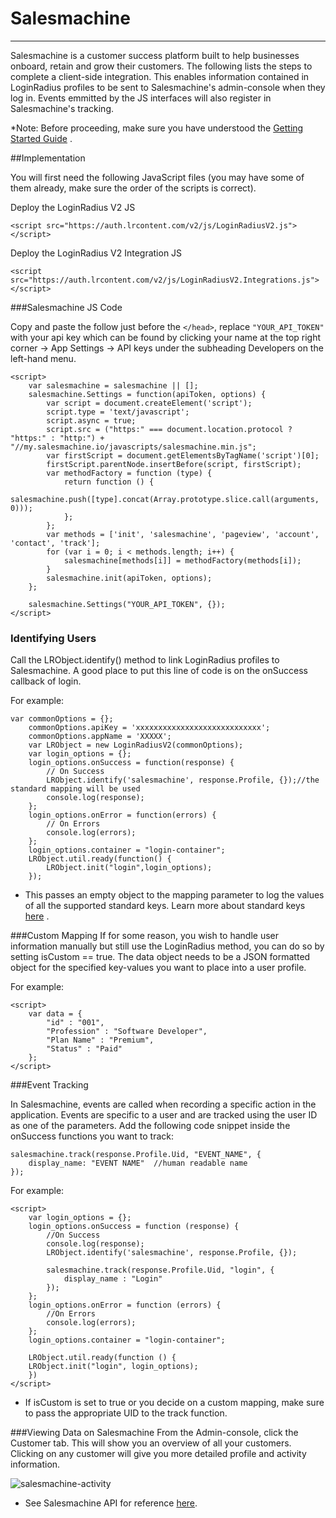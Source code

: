 # Salesmachine

---

Salesmachine is a customer success platform built to help businesses onboard, retain and grow their customers. The following lists the steps to complete a client-side integration. This enables information contained in LoginRadius profiles to be sent to Salesmachine's admin-console when they log in. Events emmitted by the JS interfaces will also register in Salesmachine's tracking.

\*Note: Before proceeding, make sure you have understood the [Getting Started Guide](https://www.loginradius.com/docs/integrations/client-side-connectors/getting-started/)
.

##Implementation

You will first need the following JavaScript files (you may have some of them already, make sure the order of the scripts is correct).

Deploy the LoginRadius V2 JS

```
<script src="https://auth.lrcontent.com/v2/js/LoginRadiusV2.js"></script>
```

Deploy the LoginRadius V2 Integration JS

```
<script src="https://auth.lrcontent.com/v2/js/LoginRadiusV2.Integrations.js"></script>
```

###Salesmachine JS Code

Copy and paste the follow just before the `</head>`, replace `"YOUR_API_TOKEN"` with your api key which can be found by clicking your name at the top right corner -> App Settings -> API keys under the subheading Developers on the left-hand menu.

```
<script>
	var salesmachine = salesmachine || [];
	salesmachine.Settings = function(apiToken, options) {
	 	var script = document.createElement('script');
	  	script.type = 'text/javascript';
	  	script.async = true;
	  	script.src = ("https:" === document.location.protocol ? "https:" : "http:") + "//my.salesmachine.io/javascripts/salesmachine.min.js";
	  	var firstScript = document.getElementsByTagName('script')[0];
	  	firstScript.parentNode.insertBefore(script, firstScript);
	  	var methodFactory = function (type) {
	    	return function () {
	        	salesmachine.push([type].concat(Array.prototype.slice.call(arguments, 0)));
	  		};
	  	};
	  	var methods = ['init', 'salesmachine', 'pageview', 'account', 'contact', 'track'];
	  	for (var i = 0; i < methods.length; i++) {
	    	salesmachine[methods[i]] = methodFactory(methods[i]);
	  	}
	  	salesmachine.init(apiToken, options);
	};

	salesmachine.Settings("YOUR_API_TOKEN", {});
</script>
```

### Identifying Users

Call the LRObject.identify() method to link LoginRadius profiles to Salesmachine. A good place to put this line of code is on the onSuccess callback of login.

For example:

```
var commonOptions = {};
    commonOptions.apiKey = 'xxxxxxxxxxxxxxxxxxxxxxxxxxxx';
    commonOptions.appName = 'XXXXX';
    var LRObject = new LoginRadiusV2(commonOptions);
    var login_options = {};
    login_options.onSuccess = function(response) {
        // On Success
        LRObject.identify('salesmachine', response.Profile, {});//the standard mapping will be used
        console.log(response);
    };
    login_options.onError = function(errors) {
        // On Errors
        console.log(errors);
    };
    login_options.container = "login-container";
    LRObject.util.ready(function() {
        LRObject.init("login",login_options);
    });

```

- This passes an empty object to the mapping parameter to log the values of all the supported standard keys. Learn more about standard keys [here](https://www.loginradius.com/docs/integrations/client-side-connectors/getting-started/)
.

###Custom Mapping
If for some reason, you wish to handle user information manually but still use the LoginRadius method, you can do so by setting isCustom == true. The data object needs to be a JSON formatted object for the specified key-values you want to place into a user profile.

For example:

```
<script>
	var data = {
		"id" : "001",
		"Profession" : "Software Developer",
		"Plan Name" : "Premium",
		"Status" : "Paid"
	};
</script>
```

###Event Tracking

In Salesmachine, events are called when recording a specific action in the application. Events are specific to a user and are tracked using the user ID as one of the parameters. Add the following code snippet inside the onSuccess functions you want to track:

```
salesmachine.track(response.Profile.Uid, "EVENT_NAME", {
	display_name: "EVENT NAME" 	//human readable name
});
```

For example:

```
<script>
	var login_options = {};
	login_options.onSuccess = function (response) {
		//On Success
		console.log(response);
		LRObject.identify('salesmachine', response.Profile, {});

		salesmachine.track(response.Profile.Uid, "login", {
	   		display_name : "Login"
		});
	};
	login_options.onError = function (errors) {
		//On Errors
		console.log(errors);
	};
	login_options.container = "login-container";

	LRObject.util.ready(function () {
	LRObject.init("login", login_options);
	})
</script>
```

- If isCustom is set to true or you decide on a custom mapping, make sure to pass the appropriate UID to the track function.

###Viewing Data on Salesmachine
From the Admin-console, click the Customer tab. This will show you an overview of all your customers. Clicking on any customer will give you more detailed profile and activity information.

![salesmachine-activity](https://apidocs.lrcontent.com/images/salesmachinecustomersexample_268115c54b17d8280d4.88989453.png "salesmachine")

- See Salesmachine API for reference [here](https://docs.salesmachine.io/).
